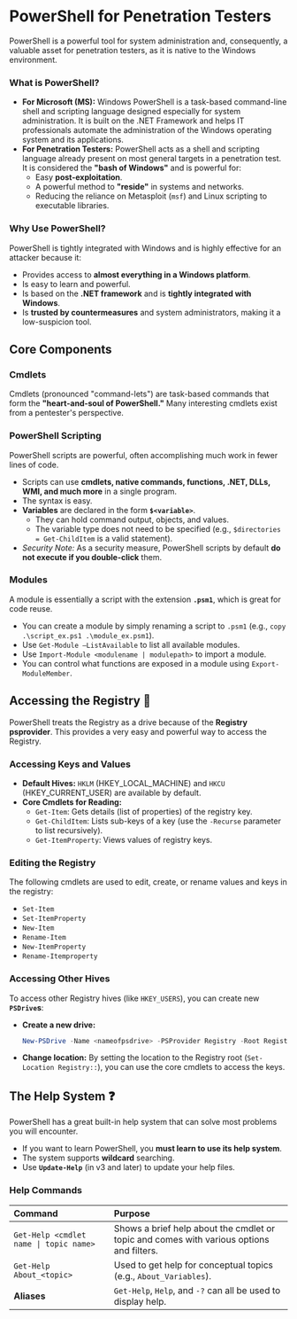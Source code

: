 # PowerShell for Penetration Testers 

PowerShell is a powerful tool for system administration and, consequently, a valuable asset for penetration testers, as it is native to the Windows environment.

### What is PowerShell?

  * **For Microsoft (MS):** Windows PowerShell is a task-based command-line shell and scripting language designed especially for system administration. It is built on the .NET Framework and helps IT professionals automate the administration of the Windows operating system and its applications.
  * **For Penetration Testers:** PowerShell acts as a shell and scripting language already present on most general targets in a penetration test. It is considered the **"bash of Windows"** and is powerful for:
      * Easy **post-exploitation**.
      * A powerful method to **"reside"** in systems and networks.
      * Reducing the reliance on Metasploit (`msf`) and Linux scripting to executable libraries.

### Why Use PowerShell?

PowerShell is tightly integrated with Windows and is highly effective for an attacker because it:

  * Provides access to **almost everything in a Windows platform**.
  * Is easy to learn and powerful.
  * Is based on the **.NET framework** and is **tightly integrated with Windows**.
  * Is **trusted by countermeasures** and system administrators, making it a low-suspicion tool.

## Core Components

### Cmdlets

Cmdlets (pronounced "command-lets") are task-based commands that form the **"heart-and-soul of PowerShell."** Many interesting cmdlets exist from a pentester's perspective.

### PowerShell Scripting

PowerShell scripts are powerful, often accomplishing much work in fewer lines of code.

  * Scripts can use **cmdlets, native commands, functions, .NET, DLLs, WMI, and much more** in a single program.
  * The syntax is easy.
  * **Variables** are declared in the form **`$<variable>`**.
      * They can hold command output, objects, and values.
      * The variable type does not need to be specified (e.g., `$directories = Get-ChildItem` is a valid statement).
  * *Security Note:* As a security measure, PowerShell scripts by default **do not execute if you double-click** them.

### Modules

A module is essentially a script with the extension **`.psm1`**, which is great for code reuse.

  * You can create a module by simply renaming a script to `.psm1` (e.g., `copy .\script_ex.ps1 .\module_ex.psm1`).
  * Use `Get-Module –ListAvailable` to list all available modules.
  * Use `Import-Module <modulename | modulepath>` to import a module.
  * You can control what functions are exposed in a module using `Export-ModuleMember`.

## Accessing the Registry 💾

PowerShell treats the Registry as a drive because of the **Registry psprovider**. This provides a very easy and powerful way to access the Registry.

### Accessing Keys and Values

  * **Default Hives:** `HKLM` (HKEY\_LOCAL\_MACHINE) and `HKCU` (HKEY\_CURRENT\_USER) are available by default.
  * **Core Cmdlets for Reading:**
      * `Get-Item`: Gets details (list of properties) of the registry key.
      * `Get-ChildItem`: Lists sub-keys of a key (use the `-Recurse` parameter to list recursively).
      * `Get-ItemProperty`: Views values of registry keys.

### Editing the Registry

The following cmdlets are used to edit, create, or rename values and keys in the registry:

  * `Set-Item`
  * `Set-ItemProperty`
  * `New-Item`
  * `Rename-Item`
  * `New-ItemProperty`
  * `Rename-Itemproperty`

### Accessing Other Hives

To access other Registry hives (like `HKEY_USERS`), you can create new **`PSDrive`s**:

  * **Create a new drive:**
    ```powershell
    New-PSDrive -Name <nameofpsdrive> -PSProvider Registry -Root Registry::HKEY_USERS
    ```
  * **Change location:** By setting the location to the Registry root (`Set-Location Registry::`), you can use the core cmdlets to access the keys.

## The Help System ❓

PowerShell has a great built-in help system that can solve most problems you will encounter.

  * If you want to learn PowerShell, you **must learn to use its help system**.
  * The system supports **wildcard** searching.
  * Use **`Update-Help`** (in v3 and later) to update your help files.

### Help Commands

| Command | Purpose |
| :--- | :--- |
| `Get-Help <cmdlet name \| topic name>` | Shows a brief help about the cmdlet or topic and comes with various options and filters. |
| `Get-Help About_<topic>` | Used to get help for conceptual topics (e.g., `About_Variables`). |
| **Aliases** | `Get-Help`, `Help`, and `-?` can all be used to display help. |

